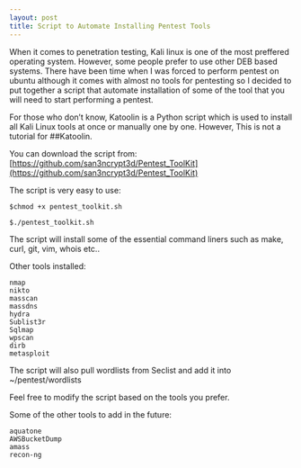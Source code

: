 ```yaml
---
layout: post
title: Script to Automate Installing Pentest Tools
---
```


When it comes to penetration testing, Kali linux is one of the most preffered operating system. However, some people prefer to use other DEB based systems. There have been time when I was forced to perform pentest on ubuntu although it comes with almost no tools for pentesting so I decided to put together a script that automate installation of some of the tool that you will need to start performing a pentest.

For those who don’t know, Katoolin is a Python script which is used to install all Kali Linux tools at once or manually one by one. However, This is not a tutorial for ##Katoolin.

You can download the script from: [https://github.com/san3ncrypt3d/Pentest_ToolKit](https://github.com/san3ncrypt3d/Pentest_ToolKit) 

The script is very easy to use:

```
$chmod +x pentest_toolkit.sh 
```

```
$./pentest_toolkit.sh
```

The script will install some of the essential command liners such as make, curl, git, vim, whois etc..

Other tools installed:

```
nmap
nikto
masscan
massdns
hydra
Sublist3r
Sqlmap
wpscan
dirb
metasploit
```

The script will also pull wordlists from Seclist and add it into ~/pentest/wordlists


Feel free to modify the script based on the tools you prefer.

Some of the other tools to add in the future:

```
aquatone
AWSBucketDump
amass
recon-ng

```


